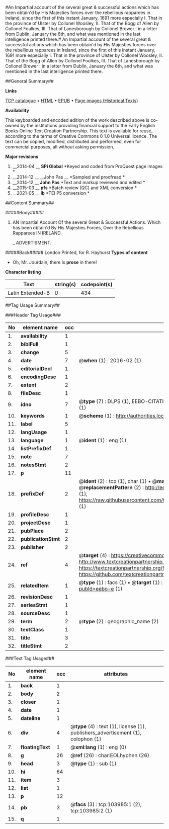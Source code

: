 #An Impartial account of the several great & successful actions which has been obtain'd by His Majesties forces over the rebellious rapparees in Ireland, since the first of this instant January, 1691 more especially I. That in the province of Ulster by Collonel Woosley, II. That of the Bogg of Allen by Collonel Foulkes, III. That of Lanesborough by Collonel Brewer : in a letter from Dublin, January the 6th, and what was mentioned in the last intelligence printed there.#
An Impartial account of the several great & successful actions which has been obtain'd by His Majesties forces over the rebellious rapparees in Ireland, since the first of this instant January, 1691 more especially I. That in the province of Ulster by Collonel Woosley, II. That of the Bogg of Allen by Collonel Foulkes, III. That of Lanesborough by Collonel Brewer : in a letter from Dublin, January the 6th, and what was mentioned in the last intelligence printed there.

##General Summary##

**Links**

[TCP catalogue](http://www.ota.ox.ac.uk/tcp/)  • 
[HTML](http://tei.it.ox.ac.uk/tcp/Texts-HTML/free/A46/A46132.html)  • 
[EPUB](http://tei.it.ox.ac.uk/tcp/Texts-EPUB/free/A46/A46132.epub) • 
[Page images (Historical Texts)](https://historicaltexts.jisc.ac.uk/eebo-15586509e)

**Availability**

This keyboarded and encoded edition of the work described above is co-owned by the
    institutions providing financial support to the Early English Books Online Text Creation
    Partnership. This text is available for reuse, according to the terms of  Creative Commons 0 1.0 Universal
    licence. The text can be copied, modified, distributed and performed, even for commercial
    purposes, all without asking permission.

**Major revisions**

1. __2014-04 __ __SPi Global__ *Keyed and coded from ProQuest page images *
1. __2014-12 __ __John Pas __ *Sampled and proofread *
1. __2014-12 __ __John Pas__ *Text and markup reviewed and edited *
1. __2015-03 __ __pfs__ *Batch review (QC) and XML conversion *
1. __2021-05 __ __lb__ *TEI P5 conversion *

##Content Summary##

#####Body#####

1. AN Impartial Account Of the several Great & Successful Actions. Which has been obtain'd By His Majesties Forces, Over the Rebellious Rapparees IN IRELAND.

    _ ADVERTISMENT.

#####Back#####
London Printed, for R. Hayhurst
**Types of content**

  * Oh, Mr. Jourdain, there is **prose** in there!

**Character listing**


|Text|string(s)|codepoint(s)|
|---|---|---|
|Latin Extended-B|Ʋ|434|

##Tag Usage Summary##

###Header Tag Usage###

|No|element name|occ|attributes|
|---|---|---|---|
|1.|__availability__|1||
|2.|__biblFull__|1||
|3.|__change__|5||
|4.|__date__|7| @__when__ (1) : 2016-02 (1)|
|5.|__editorialDecl__|1||
|6.|__encodingDesc__|1||
|7.|__extent__|2||
|8.|__fileDesc__|1||
|9.|__idno__|7| @__type__ (7) : DLPS (1), EEBO-CITATION (1), VID (1), EEBO-PROQUEST (1), STC (2), OCLC (1)|
|10.|__keywords__|1| @__scheme__ (1) : http://authorities.loc.gov/ (1)|
|11.|__label__|5||
|12.|__langUsage__|1||
|13.|__language__|1| @__ident__ (1) : eng (1)|
|14.|__listPrefixDef__|1||
|15.|__note__|7||
|16.|__notesStmt__|2||
|17.|__p__|11||
|18.|__prefixDef__|2| @__ident__ (2) : tcp (1), char (1)  •  @__matchPattern__ (2) : ([0-9\-]+):([0-9IVX]+) (1), (.+) (1)  •  @__replacementPattern__ (2) : http://eebo.chadwyck.com/downloadtiff?vid=$1&page=$2 (1), https://raw.githubusercontent.com/textcreationpartnership/Texts/master/tcpchars.xml#$1 (1)|
|19.|__profileDesc__|1||
|20.|__projectDesc__|1||
|21.|__pubPlace__|2||
|22.|__publicationStmt__|2||
|23.|__publisher__|2||
|24.|__ref__|4| @__target__ (4) : https://creativecommons.org/publicdomain/zero/1.0/ (1), http://www.textcreationpartnership.org/docs/. (1), https://textcreationpartnership.org/faq/#faq05 (1), https://github.com/textcreationpartnership (1)|
|25.|__relatedItem__|1| @__type__ (1) : facs (1)  •  @__target__ (1) : https://data.historicaltexts.jisc.ac.uk/view?pubId=eebo-e (1)|
|26.|__revisionDesc__|1||
|27.|__seriesStmt__|1||
|28.|__sourceDesc__|1||
|29.|__term__|2| @__type__ (2) : geographic_name (2)|
|30.|__textClass__|1||
|31.|__title__|3||
|32.|__titleStmt__|2||


###Text Tag Usage###

|No|element name|occ|attributes|
|---|---|---|---|
|1.|__back__|1||
|2.|__body__|2||
|3.|__closer__|1||
|4.|__date__|1||
|5.|__dateline__|1||
|6.|__div__|4| @__type__ (4) : text (1), license (1), publishers_advertisement (1), colophon (1)|
|7.|__floatingText__|1| @__xml:lang__ (1) : eng (0)|
|8.|__g__|26| @__ref__ (26) : char:EOLhyphen (26)|
|9.|__head__|3| @__type__ (1) : sub (1)|
|10.|__hi__|64||
|11.|__item__|3||
|12.|__list__|1||
|13.|__p__|12||
|14.|__pb__|3| @__facs__ (3) : tcp:103985:1 (2), tcp:103985:2 (1)|
|15.|__q__|1||

